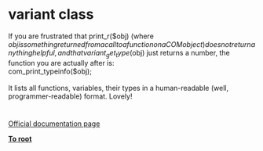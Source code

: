 # variant class



If you are frustrated that print_r($obj) (where $obj is something returned from a call to a function on a COM object) does not return anything helpful, and that variant_get_type($obj) just returns a number, the function you are actually after is:<br>  com_print_typeinfo($obj);<br><br>It lists all functions, variables, their types in a human-readable (well, programmer-readable) format. Lovely!  

#

[Official documentation page](https://www.php.net/manual/en/class.variant.php)

**[To root](/README.md)**
